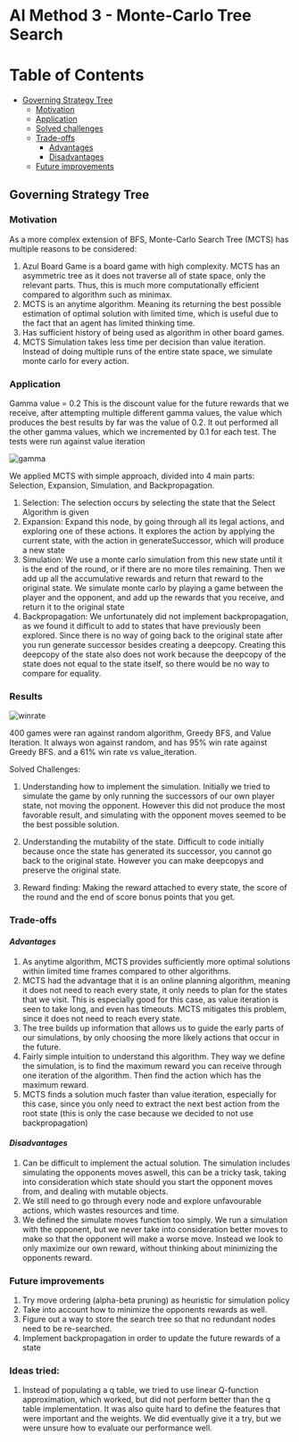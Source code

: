 # AI Method 3 - Monte-Carlo Tree Search

# Table of Contents
- [Governing Strategy Tree](#governing-strategy-tree)
  * [Motivation](#motivation)
  * [Application](#application)
  * [Solved challenges](#solved-challenges)
  * [Trade-offs](#trade-offs)     
     - [Advantages](#advantages)
     - [Disadvantages](#disadvantages)
  * [Future improvements](#future-improvements)

## Governing Strategy Tree  

### Motivation  

As a more complex extension of BFS, Monte-Carlo Search Tree (MCTS) has multiple reasons to be considered:
1. Azul Board Game is a board game with high complexity. MCTS has an asymmetric tree as it does not traverse all of state space, only the relevant parts. Thus, this is much more computationally efficient compared to algorithm such as minimax.
2. MCTS is an anytime algorithm. Meaning its returning the best possible estimation of optimal solution with limited time, which is useful due to the fact that an agent has limited thinking time.
3. Has sufficient history of being used as algorithm in other board games.
4. MCTS Simulation takes less time per decision than value iteration. Instead of doing multiple runs of the entire state space, we simulate monte carlo for every action.

### Application  

Gamma value  = 0.2
This is the discount value for the future rewards that we receive, after attempting multiple different gamma values, the value which produces the best results by far was the value of 0.2. It out performed all the other gamma values, which we incremented by 0.1 for each test. The tests were run against value iteration

![gamma](https://github.com/COMP90054-2023S1/assignment3-azul--team_53/assets/80197186/481e95f5-3f93-4aae-9946-b0454e006120)

We applied MCTS with simple approach, divided into 4 main parts: Selection, Expansion, Simulation, and Backpropagation.
1. Selection: The selection occurs by selecting the state that the Select Algorithm is given
2. Expansion: Expand this node, by going through all its legal actions, and exploring one of these actions. It explores the action by applying the current state, with the action in generateSuccessor, which will produce a new state
3. Simulation: We use a monte carlo simulation from this new state until it is the end of the round, or if there are no more tiles remaining. Then we add up all the accumulative rewards and return that reward to the original state. We simulate monte carlo by playing a game between the player and the opponent, and add up the rewards that you receive, and return it to the original state
4. Backpropagation: We unfortunately did not implement backpropagation, as we found it difficult to add to states that have previously been explored. Since there is no way of going back to the original state after you run generate successor besides creating a deepcopy. Creating this deepcopy of the state also does not work because the deepcopy of the state does not equal to the state itself, so there would be no way to compare for equality.

### Results
![winrate](https://github.com/COMP90054-2023S1/assignment3-azul--team_53/assets/80197186/2c2bab45-a330-4f8d-b932-0841b989f0ec)

400 games were ran against random algorithm, Greedy BFS, and Value Iteration. It always won against random, and has 95% win rate against Greedy BFS. and a 61% win rate vs value_iteration.

Solved Challenges:
1. Understanding how to implement the simulation. Initially we tried to simulate the game by only running the successors of our own player state, not moving the opponent. However this did not produce the most favorable result, and simulating with the opponent moves seemed to be the best possible solution.

2. Understanding the mutability of the state. Difficult to code initially because once the state has generated its successor, you cannot go back to the original state. However you can make deepcopys and preserve the original state.

3. Reward finding: Making the reward attached to every state, the score of the round and the end of score bonus points that you get.

### Trade-offs  
#### *Advantages*
  
1. As anytime algorithm, MCTS provides sufficiently more optimal solutions within limited time frames compared to other algorithms.
2. MCTS had the advantage that it is an online planning algorithm, meaning it does not need to reach every state, it only needs to plan for the states that we visit. This is especially good for this case, as value iteration is seen to take long, and even has timeouts. MCTS mitigates this problem, since it does not need to reach every state.
3. The tree builds up information that allows us to guide the early parts of our simulations, by only choosing the more likely actions that occur in the future.
4. Fairly simple intuition to understand this algorithm. They way we define the simulation, is to find the maximum reward you can receive through one iteration of the algorithm. Then find the action which has the maximum reward.
5. MCTS finds a solution much faster than value iteration, especially for this case, since you only need to extract the next best action from the root state (this is only the case because we decided to not use backpropagation)

#### *Disadvantages*

1. Can be difficult to implement the actual solution. The simulation includes simulating the opponents moves aswell, this can be a tricky task, taking into consideration which state should you start the opponent moves from, and dealing with mutable objects.
2. We still need to go through every node and explore unfavourable actions, which wastes resources and time.
3. We defined the simulate moves function too simply. We run a simulation with the opponent, but we never take into consideration better moves to make so that the opponent will make a worse move. Instead we look to only maximize our own reward, without thinking about minimizing the opponents reward.

### Future improvements 
 
1. Try move ordering (alpha-beta pruning) as heuristic for simulation policy
2. Take into account how to minimize the opponents rewards as well.
3. Figure out a way to store the search tree so that no redundant nodes need to be re-searched.
4. Implement backpropagation in order to update the future rewards of a state

### Ideas tried:
1. Instead of populating a q table, we tried to use linear Q-function approximation, which worked, but did not perform better than the q table implementation. It was also quite hard to define the features that were important and the weights. We did eventually give it a try, but we were unsure how to evaluate our performance well.
